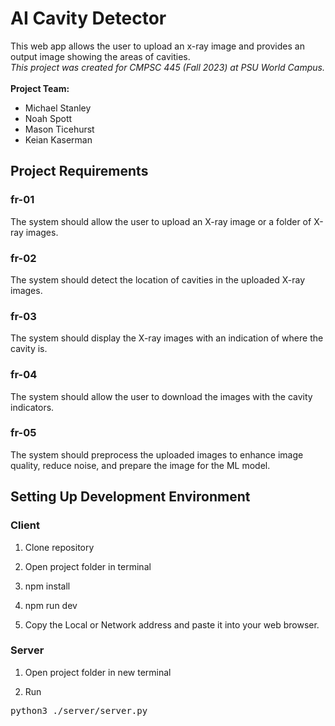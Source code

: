 # AI Cavity Detector
This web app allows the user to upload an x-ray image and provides an 
output image showing the areas of cavities.
<br/>
*This project was created for CMPSC 445 (Fall 2023) at PSU World Campus.*
<br/>
<br/>
**Project Team:**
- Michael Stanley
- Noah Spott
- Mason Ticehurst
- Keian Kaserman

## Project Requirements
### fr-01
The system should allow the user to upload an X-ray image or a folder of X-ray images.

### fr-02
The system should detect the location of cavities in the uploaded X-ray images.

### fr-03
The system should display the X-ray images with an indication of where the cavity is.

### fr-04
The system should allow the user to download the images with the cavity indicators.

### fr-05
The system should preprocess the uploaded images to enhance image quality, reduce noise, and prepare the image for the ML model.

## Setting Up Development Environment
### Client
1. Clone repository
   
2. Open project folder in terminal

3. npm install

4. npm run dev

5. Copy the Local or Network address and paste it into your web browser.

### Server
1. Open project folder in new terminal

2. Run
<pre>
python3 ./server/server.py
</pre>
